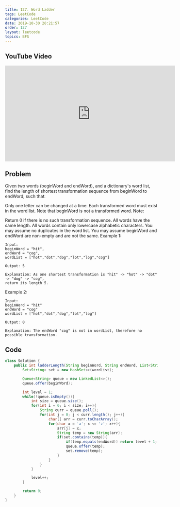```yaml
---
title: 127. Word Ladder
tags: LeetCode
categories: LeetCode
date: 2019-10-30 20:21:57
order: 127
layout: leetcode
topics: BFS
---
```


## YouTube Video

<iframe width="560" height="315" src="https://www.youtube.com/embed/0fzUFMpGLMU" frameborder="0" allow="accelerometer; autoplay; encrypted-media; gyroscope; picture-in-picture" allowfullscreen></iframe>

## Problem

Given two words (beginWord and endWord), and a dictionary's word list, find the length of shortest transformation sequence from beginWord to endWord, such that:

Only one letter can be changed at a time.
Each transformed word must exist in the word list. Note that beginWord is not a transformed word.
Note:

Return 0 if there is no such transformation sequence.
All words have the same length.
All words contain only lowercase alphabetic characters.
You may assume no duplicates in the word list.
You may assume beginWord and endWord are non-empty and are not the same.
Example 1:

```
Input:
beginWord = "hit",
endWord = "cog",
wordList = ["hot","dot","dog","lot","log","cog"]

Output: 5

Explanation: As one shortest transformation is "hit" -> "hot" -> "dot" -> "dog" -> "cog",
return its length 5.
```

Example 2:

```
Input:
beginWord = "hit"
endWord = "cog"
wordList = ["hot","dot","dog","lot","log"]

Output: 0

Explanation: The endWord "cog" is not in wordList, therefore no possible transformation.
```

## Code

```java
class Solution {
    public int ladderLength(String beginWord, String endWord, List<String> wordList) {
        Set<String> set = new HashSet<>(wordList);

        Queue<String> queue = new LinkedList<>();
        queue.offer(beginWord);

        int level = 1;
        while(!queue.isEmpty()){
            int size = queue.size();
            for(int i = 0; i < size; i++){
                String curr = queue.poll();
                for(int j = 0; j < curr.length(); j++){
                    char[] arr = curr.toCharArray();
                    for(char x = 'a'; x <= 'z'; x++){
                        arr[j] = x;
                        String temp = new String(arr);
                        if(set.contains(temp)){
                            if(temp.equals(endWord)) return level + 1;
                            queue.offer(temp);
                            set.remove(temp);
                        }
                    }
                }
            }

            level++;
        }

        return 0;
    }
}
```
